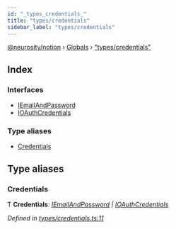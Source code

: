 ```yaml
---
id: "_types_credentials_"
title: "types/credentials"
sidebar_label: "types/credentials"
---
```


[@neurosity/notion](../index.md) › [Globals](../globals.md) › ["types/credentials"](_types_credentials_.md)

## Index

### Interfaces

* [IEmailAndPassword](../interfaces/_types_credentials_.iemailandpassword.md)
* [IOAuthCredentials](../interfaces/_types_credentials_.ioauthcredentials.md)

### Type aliases

* [Credentials](_types_credentials_.md#credentials)

## Type aliases

###  Credentials

Ƭ **Credentials**: *[IEmailAndPassword](../interfaces/_types_credentials_.iemailandpassword.md) | [IOAuthCredentials](../interfaces/_types_credentials_.ioauthcredentials.md)*

*Defined in [types/credentials.ts:11](https://github.com/neurosity/notion-js/blob/80b48df/src/types/credentials.ts#L11)*
